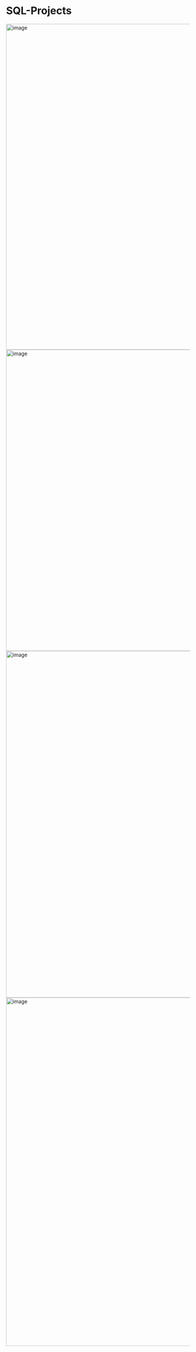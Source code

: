 # SQL-Projects
<img width="891" alt="image" src="https://github.com/AlessandroMacabu/SQL-Projects/assets/132486411/995b81c9-590b-4eeb-becf-b22a3d68a36c">
<img width="824" alt="image" src="https://github.com/AlessandroMacabu/SQL-Projects/assets/132486411/b563b4be-f107-4233-bcfb-0c6f246a0b54">
<img width="948" alt="image" src="https://github.com/AlessandroMacabu/SQL-Projects/assets/132486411/c12bc974-a800-44d5-9c1d-e40ea0f755b5">
<img width="953" alt="image" src="https://github.com/AlessandroMacabu/SQL-Projects/assets/132486411/27f77914-7739-45fb-92fd-98840ac1a724">



